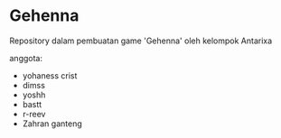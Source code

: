 # Gehenna
Repository dalam pembuatan game 'Gehenna' oleh kelompok Antarixa 

anggota:
- yohaness crist
- dimss
- yoshh
- bastt
- r-reev
- Zahran ganteng

